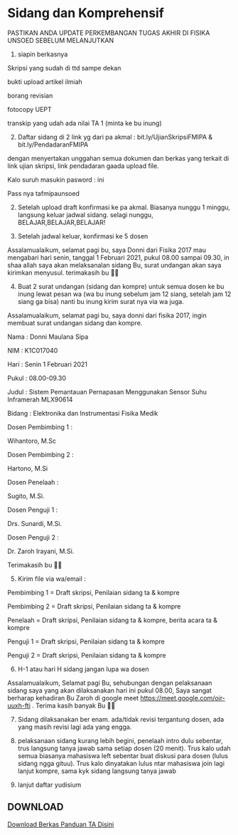 # Sidang dan Komprehensif

PASTIKAN ANDA UPDATE PERKEMBANGAN TUGAS AKHIR DI FISIKA UNSOED SEBELUM MELANJUTKAN

1. siapin berkasnya

Skripsi yang sudah di ttd sampe dekan

bukti upload artikel ilmiah

borang revisian

fotocopy UEPT

transkip yang udah ada nilai TA 1 (minta ke bu inung)

2. Daftar sidang di 2 link yg dari pa akmal : bit.ly/UjianSkripsiFMIPA & bit.ly/PendadaranFMIPA

dengan menyertakan unggahan semua dokumen dan berkas yang terkait di link ujian skripsi, link pendadaran gaada upload file.

Kalo suruh masukin pasword : ini 

Pass nya tafmipaunsoed

2. Setelah upload draft konfirmasi ke pa akmal. Biasanya nunggu 1 minggu, langsung keluar jadwal sidang. selagi nunggu, BELAJAR,BELAJAR,BELAJAR!

3. Setelah jadwal keluar, konfirmasi ke 5 dosen

Assalamualaikum, selamat pagi bu, saya Donni dari Fisika 2017 mau mengabari hari senin, tanggal 1 Februari 2021, pukul 08.00 sampai 09.30, in shaa allah saya akan melaksanalan sidang Bu, surat undangan akan saya kirimkan menyusul. terimakasih bu 🙏🏻

4. Buat 2 surat undangan (sidang dan kompre) untuk semua dosen ke bu inung lewat pesan wa (wa bu inung sebelum jam 12 siang, setelah jam 12 siang ga bisa) nanti bu inung kirim surat nya via wa juga.

Assalamualaikum, selamat pagi bu, saya donni dari fisika 2017, ingin membuat surat undangan sidang dan kompre.

Nama : Donni Maulana Sipa

NIM : K1C017040

Hari : Senin 1 Februari 2021

Pukul : 08.00-09.30

Judul : Sistem Pemantauan Pernapasan Menggunakan Sensor Suhu Inframerah MLX90614

Bidang : Elektronika dan Instrumentasi Fisika Medik

Dosen Pembimbing 1 :

Wihantoro, M.Sc

Dosen Pembimbing 2 :

Hartono, M.Si

Dosen Penelaah :

Sugito, M.Si.

Dosen Penguji 1 :

Drs. Sunardi, M.Si.

Dosen Penguji 2 :

Dr. Zaroh Irayani, M.Si.

Terimakasih bu 🙏🏻

5. Kirim file via wa/email :

Pembimbing 1 = Draft skripsi, Penilaian sidang ta & kompre

Pembimbing 2 = Draft skripsi, Penilaian sidang ta & kompre

Penelaah = Draft skripsi, Penilaian sidang ta & kompre, berita acara ta & kompre

Penguji 1 = Draft skripsi, Penilaian sidang ta & kompre

Penguji 2 = Draft skripsi, Penilaian sidang ta & kompre

6. H-1 atau hari H sidang jangan lupa wa dosen

Assalamualaikum, Selamat pagi Bu, sehubungan dengan pelaksanaan sidang saya yang akan dilaksanakan hari ini pukul 08.00, Saya sangat berharap kehadiran Bu Zaroh di google meet https://meet.google.com/oir-uuxh-fti . Terima kasih banyak Bu 🙏🏻

7. Sidang dilaksanakan ber enam. ada/tidak revisi tergantung dosen, ada yang masih revisi lagi ada yang engga.

8. pelaksanaan sidang kurang lebih begini, penelaah intro dulu sebentar, trus langsung tanya jawab sama setiap dosen (20 menit). Trus kalo udah semua biasanya mahasiswa left sebentar buat diskusi para dosen (lulus sidang ngga gituu).  Trus kalo dinyatakan lulus ntar mahasiswa join lagi lanjut kompre, sama kyk sidang langsung tanya jawab

9. lanjut daftar yudisium
 
 ## DOWNLOAD

[Download Berkas Panduan TA Disini](https://github.com/donnimsifa/panduanta2021/releases/download/Rilis/panduanta.zip)